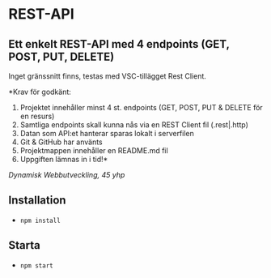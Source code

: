 # REST-API

## Ett enkelt REST-API med 4 endpoints (GET, POST, PUT, DELETE)

Inget gränssnitt finns, testas med VSC-tillägget Rest Client.

*Krav för godkänt:  
1. Projektet innehåller minst 4 st. endpoints (GET, POST, PUT & DELETE för en resurs)  
2. Samtliga endpoints skall kunna nås via en REST Client fil (.rest|.http)  
3. Datan som API:et hanterar sparas lokalt i serverfilen  
4. Git & GitHub har använts  
5. Projektmappen innehåller en README.md fil 
6. Uppgiften lämnas in i tid!*

*Dynamisk Webbutveckling, 45 yhp*  

## Installation

* `npm install`

## Starta

* `npm start`   
